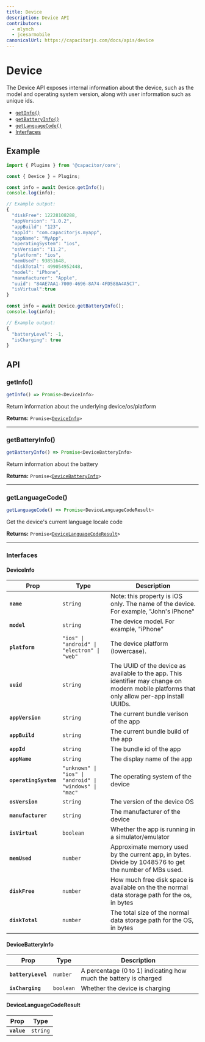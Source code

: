 ```yaml
---
title: Device
description: Device API
contributors:
  - mlynch
  - jcesarmobile
canonicalUrl: https://capacitorjs.com/docs/apis/device
---
```


<plugin-platforms platforms="pwa,ios,android"></plugin-platforms>

# Device

The Device API exposes internal information about the device, such as the model and operating system version, along with user information
such as unique ids.



- [`getInfo()`](#getinfo)
- [`getBatteryInfo()`](#getbatteryinfo)
- [`getLanguageCode()`](#getlanguagecode)
- [Interfaces](#interfaces)



## Example

```typescript
import { Plugins } from '@capacitor/core';

const { Device } = Plugins;

const info = await Device.getInfo();
console.log(info);

// Example output:
{
  "diskFree": 12228108288,
  "appVersion": "1.0.2",
  "appBuild": "123",
  "appId": "com.capacitorjs.myapp",
  "appName": "MyApp",
  "operatingSystem": "ios",
  "osVersion": "11.2",
  "platform": "ios",
  "memUsed": 93851648,
  "diskTotal": 499054952448,
  "model": "iPhone",
  "manufacturer": "Apple",
  "uuid": "84AE7AA1-7000-4696-8A74-4FD588A4A5C7",
  "isVirtual":true
}

const info = await Device.getBatteryInfo();
console.log(info);

// Example output:
{
  "batteryLevel": -1,
  "isCharging": true
}
```

## API




### getInfo()

```typescript
getInfo() => Promise<DeviceInfo>
```

Return information about the underlying device/os/platform

**Returns:** <code>Promise&lt;<a href="#deviceinfo">DeviceInfo</a>&gt;</code>

---

### getBatteryInfo()

```typescript
getBatteryInfo() => Promise<DeviceBatteryInfo>
```

Return information about the battery

**Returns:** <code>Promise&lt;<a href="#devicebatteryinfo">DeviceBatteryInfo</a>&gt;</code>

---

### getLanguageCode()

```typescript
getLanguageCode() => Promise<DeviceLanguageCodeResult>
```

Get the device's current language locale code

**Returns:** <code>Promise&lt;<a href="#devicelanguagecoderesult">DeviceLanguageCodeResult</a>&gt;</code>

---

### Interfaces

#### DeviceInfo

| Prop                  | Type                                                               | Description                                                                                                                                  |
| --------------------- | ------------------------------------------------------------------ | -------------------------------------------------------------------------------------------------------------------------------------------- |
| **`name`**            | <code>string</code>                                                | Note: this property is iOS only. The name of the device. For example, "John's iPhone"                                                        |
| **`model`**           | <code>string</code>                                                | The device model. For example, "iPhone"                                                                                                      |
| **`platform`**        | <code>"ios" \| "android" \| "electron" \| "web"</code>             | The device platform (lowercase).                                                                                                             |
| **`uuid`**            | <code>string</code>                                                | The UUID of the device as available to the app. This identifier may change on modern mobile platforms that only allow per-app install UUIDs. |
| **`appVersion`**      | <code>string</code>                                                | The current bundle verison of the app                                                                                                        |
| **`appBuild`**        | <code>string</code>                                                | The current bundle build of the app                                                                                                          |
| **`appId`**           | <code>string</code>                                                | The bundle id of the app                                                                                                                     |
| **`appName`**         | <code>string</code>                                                | The display name of the app                                                                                                                  |
| **`operatingSystem`** | <code>"unknown" \| "ios" \| "android" \| "windows" \| "mac"</code> | The operating system of the device                                                                                                           |
| **`osVersion`**       | <code>string</code>                                                | The version of the device OS                                                                                                                 |
| **`manufacturer`**    | <code>string</code>                                                | The manufacturer of the device                                                                                                               |
| **`isVirtual`**       | <code>boolean</code>                                               | Whether the app is running in a simulator/emulator                                                                                           |
| **`memUsed`**         | <code>number</code>                                                | Approximate memory used by the current app, in bytes. Divide by 1048576 to get the number of MBs used.                                       |
| **`diskFree`**        | <code>number</code>                                                | How much free disk space is available on the the normal data storage path for the os, in bytes                                               |
| **`diskTotal`**       | <code>number</code>                                                | The total size of the normal data storage path for the OS, in bytes                                                                          |

#### DeviceBatteryInfo

| Prop               | Type                 | Description                                                      |
| ------------------ | -------------------- | ---------------------------------------------------------------- |
| **`batteryLevel`** | <code>number</code>  | A percentage (0 to 1) indicating how much the battery is charged |
| **`isCharging`**   | <code>boolean</code> | Whether the device is charging                                   |

#### DeviceLanguageCodeResult

| Prop        | Type                |
| ----------- | ------------------- |
| **`value`** | <code>string</code> |


